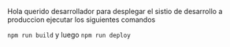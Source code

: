 Hola querido desarrollador para desplegar el sistio de desarrollo a produccion ejecutar los siguientes comandos

```npm run build``` y luego ```npm run deploy```
